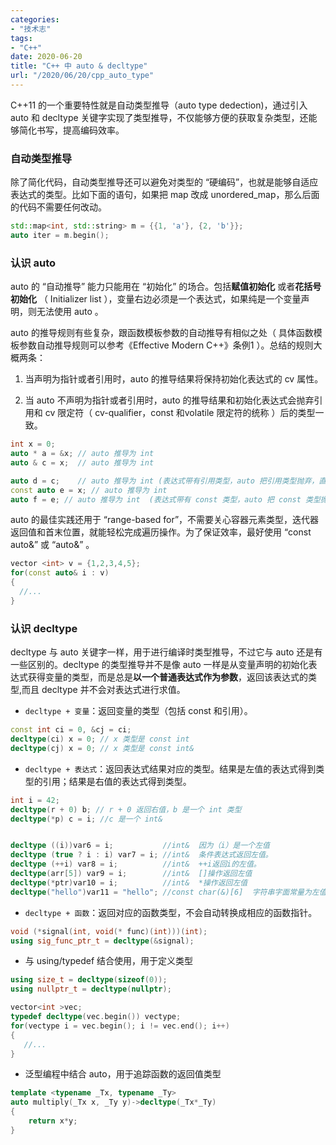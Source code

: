 ```yaml
---
categories:
- "技术志"
tags:
- "C++"
date: 2020-06-20
title: "C++ 中 auto & decltype"
url: "/2020/06/20/cpp_auto_type"
---
```

C++11 的一个重要特性就是自动类型推导（auto type dedection)，通过引入 auto 和 decltype 关键字实现了类型推导，不仅能够方便的获取复杂类型，还能够简化书写，提高编码效率。

<!--more-->

### 自动类型推导

除了简化代码，自动类型推导还可以避免对类型的 “硬编码”，也就是能够自适应表达式的类型。比如下面的语句，如果把 map 改成 unordered_map，那么后面的代码不需要任何改动。

```cpp
std::map<int, std::string> m = {{1, 'a'}, {2, 'b'}};
auto iter = m.begin();
```

### 认识 auto 

auto 的 “自动推导” 能力只能用在 “初始化” 的场合。包括**赋值初始化** 或者**花括号初始化** （ Initializer list ），变量右边必须是一个表达式，如果纯是一个变量声明，则无法使用 auto 。

auto 的推导规则有些复杂，跟函数模板参数的自动推导有相似之处（ 具体函数模板参数自动推导规则可以参考《Effective Modern C++》条例1 ）。总结的规则大概两条：

1. 当声明为指针或者引用时，auto 的推导结果将保持初始化表达式的 cv 属性。

2. 当 auto 不声明为指针或者引用时，auto 的推导结果和初始化表达式会抛弃引用和 cv 限定符（ cv-qualifier，const 和volatile 限定符的统称 ）后的类型一致。

```cpp
int x = 0;
auto * a = &x; // auto 推导为 int
auto & c = x;  // auto 推导为 int

auto d = c;    // auto 推导为 int (表达式带有引用类型，auto 把引用类型抛弃，直接推导成原始类型 int)
const auto e = x; // auto 推导为 int
auto f = e; // auto 推导为 int  (表达式带有 const 类型，auto 把 const 类型抛弃，直接推导成原始类型 int)
```

auto 的最佳实践还用于 “range-based for”，不需要关心容器元素类型，迭代器返回值和首末位置，就能轻松完成遍历操作。为了保证效率，最好使用 “const auto&” 或 “auto&” 。

```cpp
vector <int> v = {1,2,3,4,5};
for(const auto& i : v)
{
  //...
}
```



### 认识 decltype

decltype 与 auto 关键字一样，用于进行编译时类型推导，不过它与 auto 还是有一些区别的。decltype 的类型推导并不是像 auto 一样是从变量声明的初始化表达式获得变量的类型，而是总是**以一个普通表达式作为参数**，返回该表达式的类型,而且 decltype 并不会对表达式进行求值。

* `decltype + 变量`：返回变量的类型（包括 const 和引用）。

```cpp
const int ci = 0, &cj = ci;
decltype(ci) x = 0; // x 类型是 const int
decltype(cj) x = 0; // x 类型是 const int&
```

* `decltype + 表达式`：返回表达式结果对应的类型。结果是左值的表达式得到类型的引用；结果是右值的表达式得到类型。

```cpp
int i = 42;
decltype(r + 0) b; // r + 0 返回右值，b 是一个 int 类型
decltype(*p) c = i; //c 是一个 int&


decltype ((i))var6 = i;           //int&  因为（i）是一个左值
decltype (true ? i : i) var7 = i; //int&  条件表达式返回左值。
decltype (++i) var8 = i;          //int&  ++i返回i的左值。
decltype(arr[5]) var9 = i;        //int&  []操作返回左值
decltype(*ptr)var10 = i;          //int&  *操作返回左值
decltype("hello")var11 = "hello"; //const char(&)[6]  字符串字面常量为左值，且为const左值。
```

* `decltype + 函数`：返回对应的函数类型，不会自动转换成相应的函数指针。

```cpp
void (*signal(int, void(* func)(int)))(int);
using sig_func_ptr_t = decltype(&signal);
```

* 与 using/typedef 结合使用，用于定义类型

```cpp
using size_t = decltype(sizeof(0));
using nullptr_t = decltype(nullptr);

vector<int >vec;
typedef decltype(vec.begin()) vectype;
for(vectype i = vec.begin(); i != vec.end(); i++)
{
   //...
}
```

* 泛型编程中结合 auto，用于追踪函数的返回值类型

```cpp
template <typename _Tx, typename _Ty>
auto multiply(_Tx x, _Ty y)->decltype(_Tx*_Ty)
{
    return x*y;
}
```